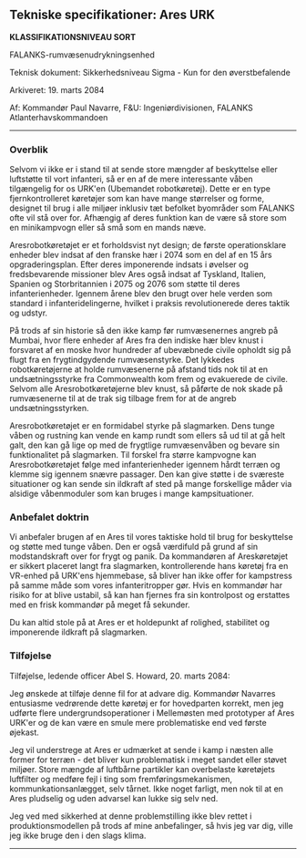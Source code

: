 ## Tekniske specifikationer: Ares URK

**KLASSIFIKATIONSNIVEAU SORT**

FALANKS-rumvæsenudrykningsenhed

Teknisk dokument: Sikkerhedsniveau Sigma - Kun for den øverstbefalende

Arkiveret: 19. marts 2084

Af: Kommandør Paul Navarre, F&U: Ingeniørdivisionen, FALANKS
Atlanterhavskommandoen

------------------------------------------------------------------------

### Overblik

Selvom vi ikke er i stand til at sende store mængder af beskyttelse
eller luftstøtte til vort infanteri, så er en af de mere interessante
våben tilgængelig for os URK'en (Ubemandet robotkøretøj). Dette er en
type fjernkontrolleret køretøjer som kan have mange størrelser og forme,
designet til brug i alle miljøer inklusiv tæt befolket byområder som
FALANKS ofte vil stå over for. Afhængig af deres funktion kan de være så
store som en minikampvogn eller så små som en mands næve.

Aresrobotkøretøjet er et forholdsvist nyt design; de første
operationsklare enheder blev indsat af den franske hær i 2074 som en del
af en 15 års opgraderingsplan. Efter deres imponerende indsats i øvelser
og fredsbevarende missioner blev Ares også indsat af Tyskland, Italien,
Spanien og Storbritannien i 2075 og 2076 som støtte til deres
infanterienheder. Igennem årene blev den brugt over hele verden som
standard i infanteridelingerne, hvilket i praksis revolutionerede deres
taktik og udstyr.

På trods af sin historie så den ikke kamp før rumvæsenernes angreb på
Mumbai, hvor flere enheder af Ares fra den indiske hær blev knust i
forsvaret af en moske hvor hundreder af ubevæbnede civile opholdt sig på
flugt fra en frygtindgydende rumvæsenstyrke. Det lykkedes
robotkøretøjerne at holde rumvæsenerne på afstand tids nok til at en
undsætningsstyrke fra Commonwealth kom frem og evakuerede de civile.
Selvom alle Aresrobotkøretøjerne blev knust, så påførte de nok skade på
rumvæsenerne til at de trak sig tilbage frem for at de angreb
undsætningsstyrken.

Aresrobotkøretøjet er en formidabel styrke på slagmarken. Dens tunge
våben og rustning kan vende en kamp rundt som ellers så ud til at gå
helt galt, den kan gå lige op med de frygtlige rumvæsenvåben og bevare
sin funktionalitet på slagmarken. Til forskel fra større kampvogne kan
Aresrobotkøretøjet følge med infanterienheder igennem hårdt terræn og
klemme sig igennem snævre passager. Den kan give støtte i de sværeste
situationer og kan sende sin ildkraft af sted på mange forskellige måder
via alsidige våbenmoduler som kan bruges i mange kampsituationer.

### Anbefalet doktrin

Vi anbefaler brugen af en Ares til vores taktiske hold til brug for
beskyttelse og støtte med tunge våben. Den er også værdifuld på grund af
sin modstandskraft over for frygt og panik. Da kommandøren af
Areskøretøjet er sikkert placeret langt fra slagmarken, kontrollerende
hans køretøj fra en VR-enhed på URK'ens hjemmebase, så bliver han ikke
offer for kampstress på samme måde som vores infanteritropper gør. Hvis
en kommandør har risiko for at blive ustabil, så kan han fjernes fra sin
kontrolpost og erstattes med en frisk kommandør på meget få sekunder.

Du kan altid stole på at Ares er et holdepunkt af rolighed, stabilitet
og imponerende ildkraft på slagmarken.

### Tilføjelse

Tilføjelse, ledende officer Abel S. Howard, 20. marts 2084:

Jeg ønskede at tilføje denne fil for at advare dig. Kommandør Navarres
entusiasme vedrørende dette køretøj er for hovedparten korrekt, men jeg
udførte flere undergrundsoperationer i Mellemøsten med prototyper af
Ares URK'er og de kan være en smule mere problematiske end ved første
øjekast.

Jeg vil understrege at Ares er udmærket at sende i kamp i næsten alle
former for terræn - det bliver kun problematisk i meget sandet eller
støvet miljøer. Store mængde af luftbårne partikler kan overbelaste
køretøjets luftfilter og medføre fejl i ting som fremføringsmekanismen,
kommunkationsanlægget, selv tårnet. Ikke noget farligt, men nok til at
en Ares pludselig og uden advarsel kan lukke sig selv ned.

Jeg ved med sikkerhed at denne problemstilling ikke blev rettet i
produktionsmodellen på trods af mine anbefalinger, så hvis jeg var dig,
ville jeg ikke bruge den i den slags klima.

------------------------------------------------------------------------
